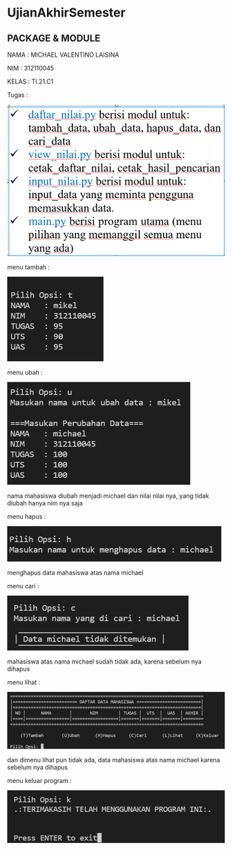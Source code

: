 # UjianAkhirSemester
## PACKAGE & MODULE
NAMA : MICHAEL VALENTINO LAISINA<P>
NIM : 312110045 <P>
KELAS : TI.21.C1<P>
Tugas :<p>
![1](img/1.png)<p>
menu tambah :<p>
![2](img/2.png)<p>
menu ubah :<p>
![3](img/3.png)<p>
nama mahasiswa diubah menjadi michael dan nilai nilai nya, yang tidak diubah hanya nim nya saja<p>
menu hapus :<p>
![4](img/4.png)<p>
menghapus data mahasiswa atas nama michael<p>
menu cari :<p>
![5](img/5.png)<p>
mahasiswa atas nama michael sudah tidak ada, karena sebelum nya dihapus<p>
menu lihat :<p>
![6](img/6.png)<p>
dan dimenu lihat pun tidak ada, data mahasiswa atas nama michael karena sebelum nya dihapus<p>
menu keluar program :<p>
![7](img/7.png)<p>
